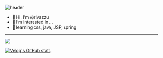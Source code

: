 ![header](https://capsule-render.vercel.app/api?type=venom&text=Do%20it!&fontSize=40&height=300&color=random&fontColor=BBDFEB)

- 👋 Hi, I’m @riyazzu
- 👀 I’m interested in ...
- 🌱 learning css, java, JSP, spring<br>

<hr>
<a href="https://velog.io/@9048jj/"><img src="https://img.shields.io/badge/Velog-20C997?style=flat-square&logo=Velog&logoColor=white"/></a><br> <!-- 벨로그 -->

[![Velog's GitHub stats](https://velog-readme-stats.vercel.app/api?name=9048jj)]((https://velog.io/9048jj/velog-readme-stats))

<!---
riyazzu/riyazzu is a ✨ special ✨ repository because its `README.md` (this file) appears on your GitHub profile.
You can click the Preview link to take a look at your changes.
--->

